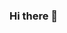 ### Hi there 👋

<!--
**TheGodFatherpte/TheGodFatherpte** is a ✨ _special_ ✨ repository because its `README.md` (this file) appears on your GitHub profile.

Here are some ideas to get you started:

- 🔭 I’m currently working on Teleperformance.
- 🌱 I’m I am passionate about technology.
- 👯 I’m looking for a development group suited to my knowledge and techniques that allow me to develop professionally and propose new challenges and new learning experiences.
- 🤔 
- 💬 
- 📫 
- 😄
- ⚡ 
-->
